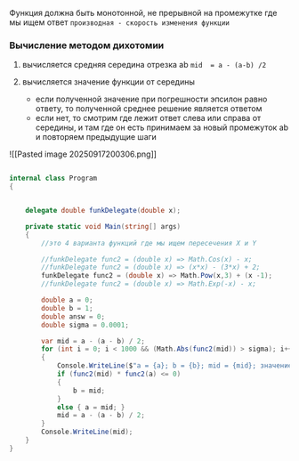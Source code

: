 Функция должна быть монотонной, не прерывной на промежутке где мы ищем ответ
`производная - скорость изменения функции`

### Вычисление методом дихотомии

1) вычисляется средняя середина отрезка ab  `mid  = a - (a-b) /2`

2) вычисляется значение функции от середины
	- если полученной значение при погрешности эпсилон равно ответу, то полученной среднее решение является ответом
	- если нет, то смотрим где лежит ответ слева или справа от середины, и там где он есть принимаем за новый промежуток ab и повторяем предыдущие шаги

![[Pasted image 20250917200306.png]]

```cs

internal class Program
{


    delegate double funkDelegate(double x);

    private static void Main(string[] args)
    {
	    //это 4 варианта функций где мы ищем пересечения X и Y

        //funkDelegate func2 = (double x) => Math.Cos(x) - x; 
        //funkDelegate func2 = (double x) => (x*x) - (3*x) + 2;
        funkDelegate func2 = (double x) => Math.Pow(x,3) + (x -1);
        //funkDelegate func2 = (double x) => Math.Exp(-x) - x;

        double a = 0;
        double b = 1;
        double answ = 0;
        double sigma = 0.0001;

        var mid = a - (a - b) / 2;
        for (int i = 0; i < 1000 && (Math.Abs(func2(mid)) > sigma); i++)
        {
            Console.WriteLine($"a = {a}; b = {b}; mid = {mid}; значение F = {func2(mid)}; шаг = {i + 1}");
            if (func2(mid) * func2(a) <= 0)
            {
                b = mid;
            }
            else { a = mid; }
            mid = a - (a - b) / 2;
        }
        Console.WriteLine(mid);
    }
}
```